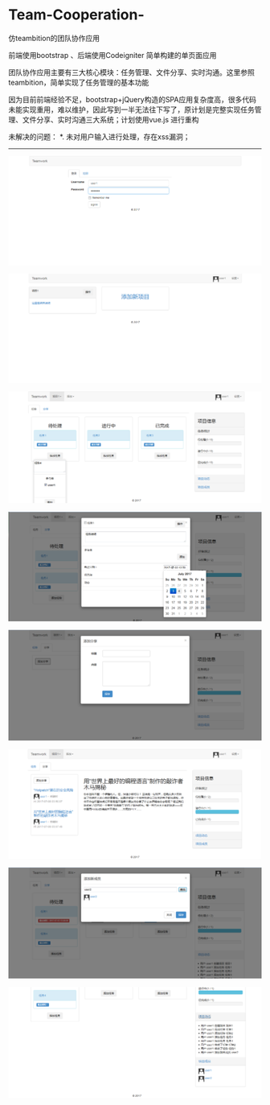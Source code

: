 # Team-Cooperation-
仿teambition的团队协作应用

前端使用bootstrap 、后端使用Codeigniter 简单构建的单页面应用

团队协作应用主要有三大核心模块：任务管理、文件分享、实时沟通。这里参照teambition，简单实现了任务管理的基本功能

因为目前前端经验不足，bootstrap+jQuery构造的SPA应用复杂度高，很多代码未能实现重用，难以维护，因此写到一半无法往下写了，原计划是完整实现任务管理、文件分享、实时沟通三大系统；计划使用vue.js 进行重构

未解决的问题：
 *. 未对用户输入进行处理，存在xss漏洞；

***

![](snapshots/1.png)

![](snapshots/2.png)

![](snapshots/3.png)

![](snapshots/4.png)

![](snapshots/5.png)

![](snapshots/6.png)

![](snapshots/7.png)

![](snapshots/8.png)

